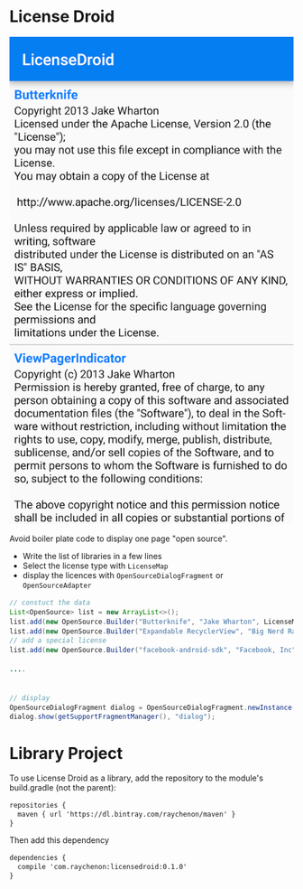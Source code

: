 License Droid
============

![Alt text](/images/preview_licensedroid.png "Preview")

Avoid boiler plate code to display one page "open source". 
* Write the list of libraries in a few lines
* Select the license type with `LicenseMap`
* display the licences with `OpenSourceDialogFragment` or `OpenSourceAdapter` 


```java
// constuct the data
List<OpenSource> list = new ArrayList<>();
list.add(new OpenSource.Builder("Butterknife", "Jake Wharton", LicenseMap.APACHE2(2013)).build());
list.add(new OpenSource.Builder("Expandable RecyclerView", "Big Nerd Ranch", LicenseMap.MIT(2015)).build());
// add a special license
list.add(new OpenSource.Builder("facebook-android-sdk", "Facebook, Inc",  "You are hereby granted a non-exclusive, worldwide, royalty-free license to ...").build());

....


// display
OpenSourceDialogFragment dialog = OpenSourceDialogFragment.newInstance(list);
dialog.show(getSupportFragmentManager(), "dialog");
```

Library Project
============
To use License Droid as a library, add the repository to the module's build.gradle (not the parent):

```
repositories {
  maven { url 'https://dl.bintray.com/raychenon/maven' }
}

```

Then add this dependency
```
dependencies {
  compile 'com.raychenon:licensedroid:0.1.0'
}
```
